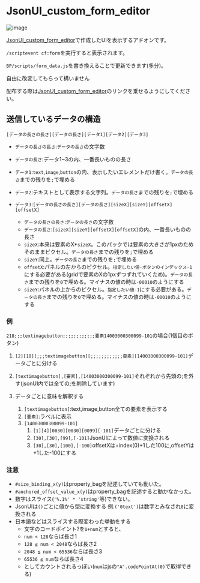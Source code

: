 # JsonUI_custom_form_editor

![image](https://github.com/Satoyans/JsonUI_custom_form_pack/assets/90595639/fefd67cc-f63d-4dc7-94cf-c5b756ebef51)

[JsonUI_custom_form_editor](https://github.com/Satoyans/JsonUI_custom_form_editor)で作成したUIを表示するアドオンです。

`/scriptevent cf:form`を実行すると表示されます。

`BP/scripts/form_data.js`を書き換えることで更新できます(多分)。

自由に改変してもらって構いません

配布する際は[JsonUI_custom_form_editor](https://github.com/Satoyans/JsonUI_custom_form_editor)のリンクを乗せるようにしてください。

## 送信しているデータの構造

`[データの長さの長さ][データの長さ][データ1][データ2][データ3]`

- `データの長さの長さ`:`データの長さ`の文字数
- `データの長さ`:データ1~3の内、一番長いものの長さ
- `データ1`:`text`,`image`,`button`の内、表示したいエレメントだけ書く。`データの長さ`までの残りを`;`で埋める
- `データ2`:テキストとして表示する文字列。`データの長さ`までの残りを`;`で埋める
- `データ3`:`[データの長さの長さ][データの長さ][sizeX][sizeY][offsetX][offsetX]`

  - `データの長さの長さ`:`データの長さ`の文字数
  - `データの長さ`:`[sizeX][sizeY][offsetX][offsetX]`の内、一番長いものの長さ
  - `sizeX`:本来は要素のX*`sizeX`。このパックでは要素の大きさが1pxのためそのままピクセル。`データの長さ`までの残りを`;`で埋める
  - `sizeY`:同上。`データの長さ`までの残りを`;`で埋める
  - `offsetX`:パネルの左からのピクセル。`指定したい値-ボタンのインデックス-1`にする必要がある(gridで要素のXの1pxずつずれていくため)。`データの長さ`までの残りを`0`で埋める。マイナスの値の時は`-00010`のようにする
  - `sizeY`:パネルの上からのピクセル。`指定したい値-1`にする必要がある。`データの長さ`までの残りを`0`で埋める。マイナスの値の時は`-00010`のようにする

### 例

`218;;;textimagebutton;;;;;;;;;;;;要素14003000300099-101`の場合(1個目のボタン)

1. `[2][18][;;;textimagebutton][;;;;;;;;;;;;要素][14003000300099-101]`データごとに分ける
2. `[textimagebutton],[要素],[14003000300099-101]`それぞれから先頭の;を外す(jsonUI内では全ての;を削除しています)
3. データごとに意味を解釈する

   1. `[textimagebutton]`:text,image,button全ての要素を表示する
   2. `[要素]`:ラベルに表示
   3. `[14003000300099-101]`
      1. `[1][4][0030][0030][0099][-101]`データごとに分ける
      2. `[30],[30],[99],[-101]`JsonUIによって数値に変換される
      3. `[30],[30],[100],[-100]`offsetXは+index(0)+1した100に,offsetYは+1した-100にする

### 注意

- `#size_binding_x(y)`はproperty_bagを記述していても動いた。
- `#anchored_offset_value_x(y)`はproperty_bagを記述すると動かなかった。
- 数字はスライス(`'%.1%' * 'string'`等)できない。
- JsonUIは`()`ごとに値から型に変換する 例.`('0text')`は数字とみなされ`0`に変換される
- 日本語などはスライスする際変わった挙動をする
  - 文字のコードポイント?を`U+num`とすると、
  - `num < 128`ならば長さ1
  - `128 ≦ num < 2048`ならば長さ2
  - `2048 ≦ num < 65536`ならば長さ3
  - `65536 ≦ num`ならば長さ4
  - としてカウントされるっぽい(`num`はjsの`"A".codePointAt(0)`で取得できる)
